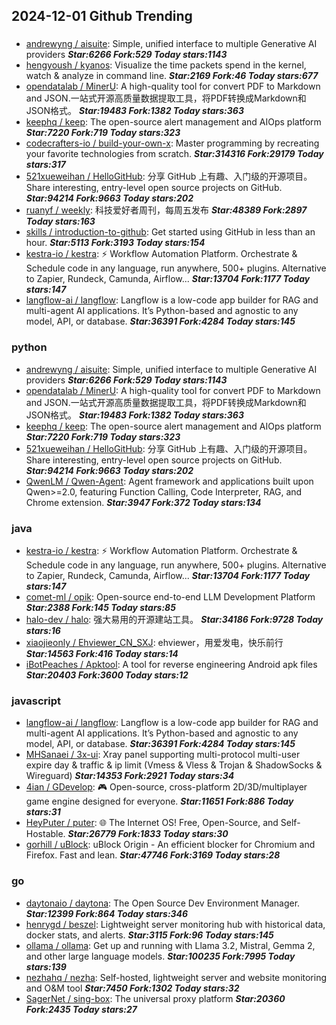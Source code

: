 ## 2024-12-01 Github Trending

### 
* [andrewyng / aisuite](https://github.com/andrewyng/aisuite): Simple, unified interface to multiple Generative AI providers ***Star:6266 Fork:529 Today stars:1143***
* [hengyoush / kyanos](https://github.com/hengyoush/kyanos): Visualize the time packets spend in the kernel, watch & analyze in command line. ***Star:2169 Fork:46 Today stars:677***
* [opendatalab / MinerU](https://github.com/opendatalab/MinerU): A high-quality tool for convert PDF to Markdown and JSON.一站式开源高质量数据提取工具，将PDF转换成Markdown和JSON格式。 ***Star:19483 Fork:1382 Today stars:363***
* [keephq / keep](https://github.com/keephq/keep): The open-source alert management and AIOps platform ***Star:7220 Fork:719 Today stars:323***
* [codecrafters-io / build-your-own-x](https://github.com/codecrafters-io/build-your-own-x): Master programming by recreating your favorite technologies from scratch. ***Star:314316 Fork:29179 Today stars:317***
* [521xueweihan / HelloGitHub](https://github.com/521xueweihan/HelloGitHub): 分享 GitHub 上有趣、入门级的开源项目。Share interesting, entry-level open source projects on GitHub. ***Star:94214 Fork:9663 Today stars:202***
* [ruanyf / weekly](https://github.com/ruanyf/weekly): 科技爱好者周刊，每周五发布 ***Star:48389 Fork:2897 Today stars:163***
* [skills / introduction-to-github](https://github.com/skills/introduction-to-github): Get started using GitHub in less than an hour. ***Star:5113 Fork:3193 Today stars:154***
* [kestra-io / kestra](https://github.com/kestra-io/kestra): ⚡ Workflow Automation Platform. Orchestrate & Schedule code in any language, run anywhere, 500+ plugins. Alternative to Zapier, Rundeck, Camunda, Airflow... ***Star:13704 Fork:1177 Today stars:147***
* [langflow-ai / langflow](https://github.com/langflow-ai/langflow): Langflow is a low-code app builder for RAG and multi-agent AI applications. It’s Python-based and agnostic to any model, API, or database. ***Star:36391 Fork:4284 Today stars:145***

### python
* [andrewyng / aisuite](https://github.com/andrewyng/aisuite): Simple, unified interface to multiple Generative AI providers ***Star:6266 Fork:529 Today stars:1143***
* [opendatalab / MinerU](https://github.com/opendatalab/MinerU): A high-quality tool for convert PDF to Markdown and JSON.一站式开源高质量数据提取工具，将PDF转换成Markdown和JSON格式。 ***Star:19483 Fork:1382 Today stars:363***
* [keephq / keep](https://github.com/keephq/keep): The open-source alert management and AIOps platform ***Star:7220 Fork:719 Today stars:323***
* [521xueweihan / HelloGitHub](https://github.com/521xueweihan/HelloGitHub): 分享 GitHub 上有趣、入门级的开源项目。Share interesting, entry-level open source projects on GitHub. ***Star:94214 Fork:9663 Today stars:202***
* [QwenLM / Qwen-Agent](https://github.com/QwenLM/Qwen-Agent): Agent framework and applications built upon Qwen>=2.0, featuring Function Calling, Code Interpreter, RAG, and Chrome extension. ***Star:3947 Fork:372 Today stars:134***

### java
* [kestra-io / kestra](https://github.com/kestra-io/kestra): ⚡ Workflow Automation Platform. Orchestrate & Schedule code in any language, run anywhere, 500+ plugins. Alternative to Zapier, Rundeck, Camunda, Airflow... ***Star:13704 Fork:1177 Today stars:147***
* [comet-ml / opik](https://github.com/comet-ml/opik): Open-source end-to-end LLM Development Platform ***Star:2388 Fork:145 Today stars:85***
* [halo-dev / halo](https://github.com/halo-dev/halo): 强大易用的开源建站工具。 ***Star:34186 Fork:9728 Today stars:16***
* [xiaojieonly / Ehviewer_CN_SXJ](https://github.com/xiaojieonly/Ehviewer_CN_SXJ): ehviewer，用爱发电，快乐前行 ***Star:14563 Fork:416 Today stars:14***
* [iBotPeaches / Apktool](https://github.com/iBotPeaches/Apktool): A tool for reverse engineering Android apk files ***Star:20403 Fork:3600 Today stars:12***

### javascript
* [langflow-ai / langflow](https://github.com/langflow-ai/langflow): Langflow is a low-code app builder for RAG and multi-agent AI applications. It’s Python-based and agnostic to any model, API, or database. ***Star:36391 Fork:4284 Today stars:145***
* [MHSanaei / 3x-ui](https://github.com/MHSanaei/3x-ui): Xray panel supporting multi-protocol multi-user expire day & traffic & ip limit (Vmess & Vless & Trojan & ShadowSocks & Wireguard) ***Star:14353 Fork:2921 Today stars:34***
* [4ian / GDevelop](https://github.com/4ian/GDevelop): 🎮 Open-source, cross-platform 2D/3D/multiplayer game engine designed for everyone. ***Star:11651 Fork:886 Today stars:31***
* [HeyPuter / puter](https://github.com/HeyPuter/puter): 🌐 The Internet OS! Free, Open-Source, and Self-Hostable. ***Star:26779 Fork:1833 Today stars:30***
* [gorhill / uBlock](https://github.com/gorhill/uBlock): uBlock Origin - An efficient blocker for Chromium and Firefox. Fast and lean. ***Star:47746 Fork:3169 Today stars:28***

### go
* [daytonaio / daytona](https://github.com/daytonaio/daytona): The Open Source Dev Environment Manager. ***Star:12399 Fork:864 Today stars:346***
* [henrygd / beszel](https://github.com/henrygd/beszel): Lightweight server monitoring hub with historical data, docker stats, and alerts. ***Star:3115 Fork:96 Today stars:145***
* [ollama / ollama](https://github.com/ollama/ollama): Get up and running with Llama 3.2, Mistral, Gemma 2, and other large language models. ***Star:100235 Fork:7995 Today stars:139***
* [nezhahq / nezha](https://github.com/nezhahq/nezha): Self-hosted, lightweight server and website monitoring and O&M tool ***Star:7450 Fork:1302 Today stars:32***
* [SagerNet / sing-box](https://github.com/SagerNet/sing-box): The universal proxy platform ***Star:20360 Fork:2435 Today stars:27***
